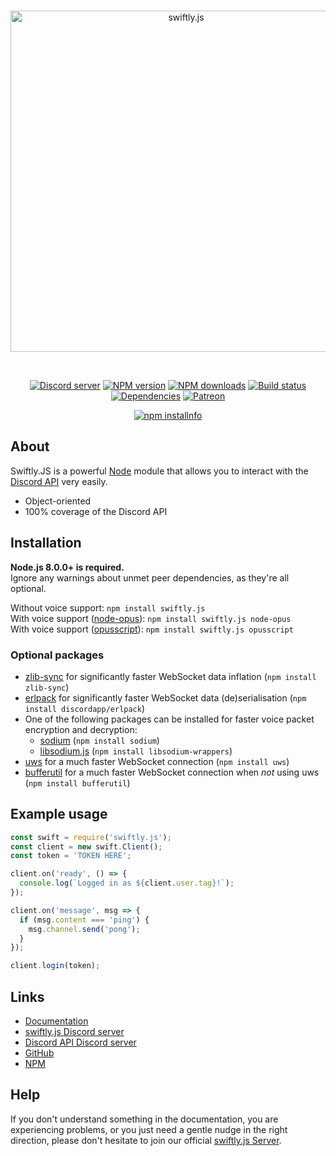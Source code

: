<div align="center">
  <br />
  <p>
    <a href="https://swiftlyjs.org"><img src="https://swiftlyjs.org/static/logo.svg" width="546" alt="swiftly.js" /></a>
  </p>
  <br />
  <p>
    <a href="https://discord.gg/Y4yAKBS"><img src="https://discordapp.com/api/guilds/477971677742104597/embed.png" alt="Discord server" /></a>
    <a href="https://www.npmjs.com/package/swiftly.js"><img src="https://img.shields.io/npm/v/swiftly.js.svg" alt="NPM version" /></a>
    <a href="https://www.npmjs.com/package/swiftly.js"><img src="https://img.shields.io/npm/dt/swiftly.js.svg?" alt="NPM downloads" /></a>
    <a href="https://travis-ci.org/iilukas/swiftly.js"><img src="https://travis-ci.org/iilukas/swiftly.js.svg" alt="Build status" /></a>
    <a href="https://david-dm.org/iilukas/swiftly.js"><img src="https://img.shields.io/david/iilukas/swiftly.js.svg?maxAge=3600" alt="Dependencies" /></a>
    <a href="https://www.patreon.com/swiftlyjs"><img src="https://img.shields.io/badge/donate-patreon-F96854.svg" alt="Patreon" /></a>
  </p>
  <p>
    <a href="https://nodei.co/npm/swiftly.js/"><img src="https://nodei.co/npm/swiftly.js.png?downloads=true&stars=true" alt="npm installnfo" /></a>
  </p>
</div>

## About
Swiftly.JS is a powerful [Node](https://nodejs.org) module that allows you to interact with the
[Discord API](https://discordapp.com/developers/docs/intro) very easily.

- Object-oriented
- 100% coverage of the Discord API

## Installation
**Node.js 8.0.0+ is required.**  
Ignore any warnings about unmet peer dependencies, as they're all optional.


Without voice support: `npm install swiftly.js`  
With voice support ([node-opus](https://www.npmjs.com/package/node-opus)): `npm install swiftly.js node-opus`  
With voice support ([opusscript](https://www.npmjs.com/package/opusscript)): `npm install swiftly.js opusscript`

### Optional packages
- [zlib-sync](https://www.npmjs.com/package/zlib-sync) for significantly faster WebSocket data inflation (`npm install zlib-sync`)
- [erlpack](https://github.com/discordapp/erlpack) for significantly faster WebSocket data (de)serialisation (`npm install discordapp/erlpack`)
- One of the following packages can be installed for faster voice packet encryption and decryption:
    - [sodium](https://www.npmjs.com/package/sodium) (`npm install sodium`)
    - [libsodium.js](https://www.npmjs.com/package/libsodium-wrappers) (`npm install libsodium-wrappers`)
- [uws](https://www.npmjs.com/package/uws) for a much faster WebSocket connection (`npm install uws`)
- [bufferutil](https://www.npmjs.com/package/bufferutil) for a much faster WebSocket connection when *not* using uws (`npm install bufferutil`)

## Example usage
```js
const swift = require('swiftly.js');
const client = new swift.Client();
const token = 'TOKEN HERE';

client.on('ready', () => {
  console.log(`Logged in as ${client.user.tag}!`);
});

client.on('message', msg => {
  if (msg.content === 'ping') {
    msg.channel.send('pong');
  }
});

client.login(token);
```

## Links
* [Documentation](https://swiftlyjs.org/#/docs)
* [swiftly.js Discord server](https://discord.gg/Y4yAKBS)
* [Discord API Discord server](https://discord.gg/discord-api)
* [GitHub](https://github.com/swiftlyjs/swiftly.js)
* [NPM](https://www.npmjs.com/package/swiftly.js)

## Help
If you don't understand something in the documentation, you are experiencing problems, or you just need a gentle
nudge in the right direction, please don't hesitate to join our official [swiftly.js Server](https://discord.gg/Y4yAKBS).
